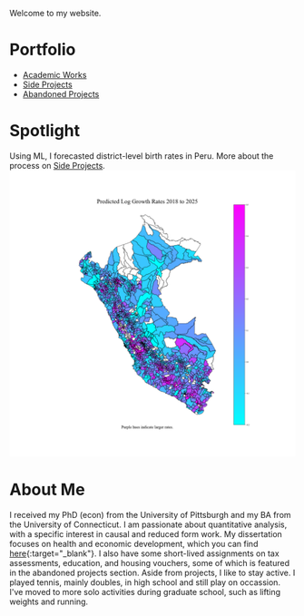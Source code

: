 <head>
<!-- Global site tag (gtag.js) - Google Analytics -->
<script async src="https://www.googletagmanager.com/gtag/js?id=G-Q91MKWFJ5G"></script>
<script>
  window.dataLayer = window.dataLayer || [];
  function gtag(){dataLayer.push(arguments);}
  gtag('js', new Date());

  gtag('config', 'G-Q91MKWFJ5G');
</script>
</head> 

Welcome to my website. 
# Portfolio
+ [Academic Works](/academic.md) 
+ [Side Projects](/side.md)
+ [Abandoned Projects](/graveyard.md)

# Spotlight
Using ML, I forecasted district-level birth rates in Peru. More about the process on [Side Projects](/side.md).
![Main](/pictures/log_growths2018_web.png)

# About Me
I received my PhD (econ) from the University of Pittsburgh and my BA from the University of Connecticut. I am passionate about quantitative analysis, with a specific interest in causal and reduced form work. My dissertation focuses on health and economic development, which you can find [here](http://d-scholarship.pitt.edu/44976/){:target="_blank"}. I also have some short-lived assignments on tax assessments, education, and housing vouchers, some of which is featured in the abandoned projects section. Aside from projects, I like to stay active. I played tennis, mainly doubles, in high school and still play on occassion. I've moved to more solo activities during graduate school, such as lifting weights and running.
